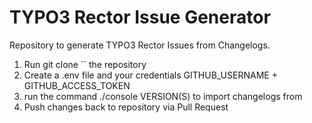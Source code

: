 TYPO3 Rector Issue Generator
============================

Repository to generate TYPO3 Rector Issues from Changelogs. 

1. Run git clone `` the repository
2. Create a .env file and your credentials GITHUB_USERNAME + GITHUB_ACCESS_TOKEN 
3. run the command ./console VERSION(S) to import changelogs from
4. Push changes back to repository via Pull Request